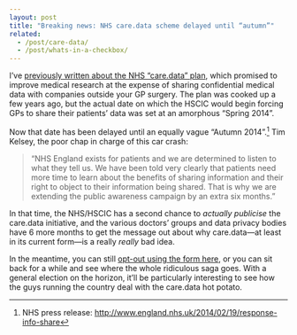 ```yaml
---
layout: post
title: "Breaking news: NHS care.data scheme delayed until “autumn”"
related:
  - /post/care-data/
  - /post/whats-in-a-checkbox/
---
```


I’ve [previously written about the NHS “care.data” plan](/post/care-data), which promised to improve medical research at the expense of sharing confidential medical data with companies outside your GP surgery. The plan was cooked up a few years ago, but the actual date on which the HSCIC would begin forcing GPs to share their patients’ data was set at an amorphous “Spring 2014”.

Now that date has been delayed until an equally vague “Autumn 2014”.[^1] Tim Kelsey, the poor chap in charge of this car crash:

> “NHS England exists for patients and we are determined to listen to what they tell us.  We have been told very clearly that patients need more time to learn about the benefits of sharing information and their right to object to their information being shared. That is why we are extending the public awareness campaign by an extra six months.”

In that time, the NHS/HSCIC has a second chance to *actually publicise* the care.data initiative, and the various doctors’ groups and data privacy bodies have 6 more months to get the message out about why care.data—at least in its current form—is a really *really* bad idea.

In the meantime, you can still [opt-out using the form here](http://medconfidential.org/wp-content/uploads/2014/01/caredata_trifold.pdf), or you can sit back for a while and see where the whole ridiculous saga goes. With a general election on the horizon, it’ll be particularly interesting to see how the guys running the country deal with the care.data hot potato.

[^1]: NHS press release: <http://www.england.nhs.uk/2014/02/19/response-info-share>
